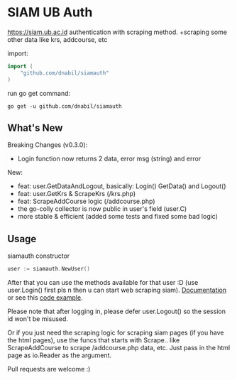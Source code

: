 # SIAM UB Auth

https://siam.ub.ac.id authentication with scraping method. +scraping some other data like krs, addcourse, etc

import:

```go
import (
	"github.com/dnabil/siamauth"
)
```

run go get command:

```
go get -u github.com/dnabil/siamauth
```

## What's New

Breaking Changes (v0.3.0):

- Login function now returns 2 data, error msg (string) and error

New:

- feat: user.GetDataAndLogout, basically: Login() GetData() and Logout()
- feat: user.GetKrs & ScrapeKrs (/krs.php)
- feat: ScrapeAddCourse logic (/addcourse.php)
- the go-colly collector is now public in user's field (user.C)
- more stable & efficient (added some tests and fixed some bad logic)

## Usage

siamauth constructor

```go
user := siamauth.NewUser()
```

After that you can use the methods available for that user :D (use user.Login() first pls n then u can start web scraping siam). <a href="https://pkg.go.dev/github.com/dnabil/siamauth" target="_blank">Documentation</a> or see this <a target="_blank" href="https://github.com/dnabil/siamauth/blob/main/docs/example/main.go">code example</a>.

Please note that after logging in, please defer user.Logout() so the session id won't be misused.

Or if you just need the scraping logic for scraping siam pages (if you have the html pages), use the funcs that starts with Scrape.. like ScrapeAddCourse to scrape /addcourse.php data, etc. Just pass in the html page as io.Reader as the argument.

Pull requests are welcome :)
